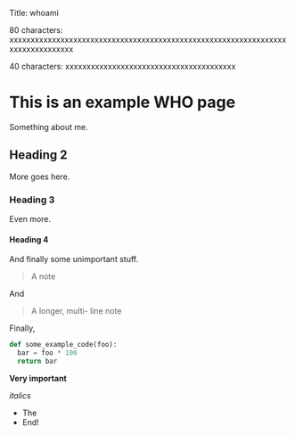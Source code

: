 Title: whoami

80 characters:
xxxxxxxxxxxxxxxxxxxxxxxxxxxxxxxxxxxxxxxxxxxxxxxxxxxxxxxxxxxxxxxxxxxxxxxxxxxxxxxx

40 characters:
xxxxxxxxxxxxxxxxxxxxxxxxxxxxxxxxxxxxxxxx

# This is an example WHO page

Something about me.

## Heading 2

More goes here.

### Heading 3

Even more.

#### Heading 4

And finally some unimportant stuff.

> A note

And

> A longer, multi-
> line note

Finally,

```python
def some_example_code(foo):
  bar = foo * 100
  return bar
```

**Very important**

*italics*

- The
- End!
